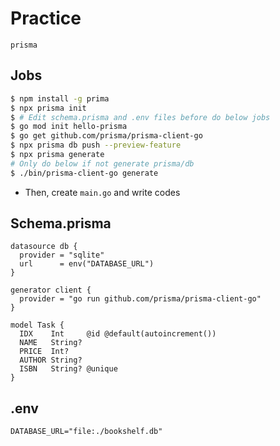 # Practice
```
prisma
```

## Jobs
```sh
$ npm install -g prima
$ npx prisma init
$ # Edit schema.prisma and .env files before do below jobs
$ go mod init hello-prisma
$ go get github.com/prisma/prisma-client-go
$ npx prisma db push --preview-feature
$ npx prisma generate
# Only do below if not generate prisma/db
$ ./bin/prisma-client-go generate
```
* Then, create `main.go` and write codes


## Schema.prisma

```prisma
datasource db {
  provider = "sqlite"
  url      = env("DATABASE_URL")
}

generator client {
  provider = "go run github.com/prisma/prisma-client-go"
}

model Task {
  IDX    Int     @id @default(autoincrement())
  NAME   String?
  PRICE  Int?
  AUTHOR String?
  ISBN   String? @unique
}
```


## .env

```
DATABASE_URL="file:./bookshelf.db"
```
